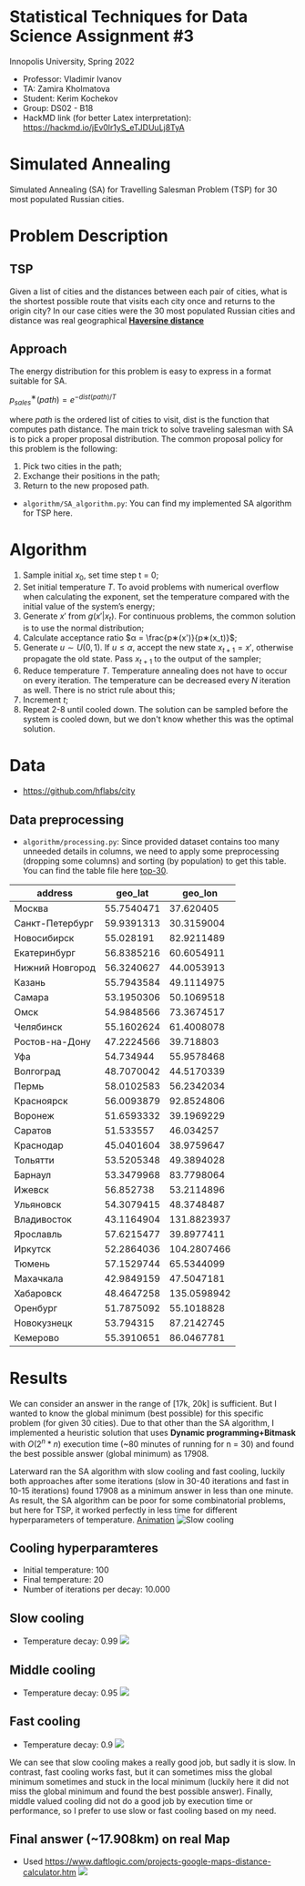 # Statistical Techniques for Data Science Assignment #3
Innopolis University, Spring 2022
- Professor: Vladimir Ivanov
- TA: Zamira Kholmatova
- Student: Kerim Kochekov
- Group: DS02 - B18
- HackMD link (for better Latex interpretation): https://hackmd.io/jEv0lr1yS_eTJDUuLj8TyA

# Simulated Annealing

Simulated Annealing (SA) for Travelling Salesman Problem (TSP) for 30 most populated Russian cities.

# Problem Description

## TSP
Given a list of cities and the distances between each pair of cities, what is
the shortest possible route that visits each city once and returns to the origin
city? In our case cities were the 30 most populated Russian cities and distance was real geographical [**Haversine distance**](https://en.wikipedia.org/wiki/Haversine_formula)

## Approach
The energy distribution for this problem is easy to express in a format suitable for SA.

  $p^∗_{sales}(path) = e ^{− dist(path)/T}$
  
where *path* is the ordered list of cities to visit, dist is the function that computes path distance. The main trick to solve traveling salesman with SA is to pick a proper proposal distribution. The common proposal policy for this problem is the following:
1. Pick two cities in the path;
2. Exchange their positions in the path;
3. Return to the new proposed path.
- ``algorithm/SA_algorithm.py``: You can find my implemented SA algorithm for TSP here.

# Algorithm
1. Sample initial $x_0$, set time step t = 0;
2. Set initial temperature $T$. To avoid problems with numerical overflow when calculating the exponent, set the temperature compared with the initial value of the system’s energy;
3. Generate $x′$ from $g(x′|x_t)$. For continuous problems, the common solution is to use the normal distribution;
4. Calculate acceptance ratio $α = \frac{p∗(x')}{p∗(x_t)}$;
5. Generate $u ∼ U(0,1)$. If $u ≤ α$, accept the new state $x_{t+1} = x′$, otherwise propagate the old state. Pass $x_{t+1}$ to the output of the sampler;
6. Reduce temperature $T$. Temperature annealing does not have to occur on every iteration. The temperature can be decreased every $N$ iteration as well. There is no strict rule about this;
7. Increment $t$;
8. Repeat 2-8 until cooled down. The solution can be sampled before the system is cooled down, but we don't know whether this was the optimal solution.

# Data
- https://github.com/hflabs/city

## Data preprocessing
- ``algorithm/processing.py``: Since provided dataset contains too many unneeded details in columns, we need to apply some preprocessing (dropping some columns) and sorting (by population) to get this table. You can find the table file here [top-30](https://github.com/KerimKochekov/Simulated_Annealing/blob/main/algorithm/top-30_cities.csv).

| address         | geo_lat    | geo_lon     |
|-----------------|------------|-------------|
| Москва          | 55.7540471 | 37.620405   |
| Санкт-Петербург | 59.9391313 | 30.3159004  |
| Новосибирск     | 55.028191  | 82.9211489  |
| Екатеринбург    | 56.8385216 | 60.6054911  |
| Нижний Новгород | 56.3240627 | 44.0053913  |
| Казань          | 55.7943584 | 49.1114975  |
| Самара          | 53.1950306 | 50.1069518  |
| Омск            | 54.9848566 | 73.3674517  |
| Челябинск       | 55.1602624 | 61.4008078  |
| Ростов-на-Дону  | 47.2224566 | 39.718803   |
| Уфа             | 54.734944  | 55.9578468  |
| Волгоград       | 48.7070042 | 44.5170339  |
| Пермь           | 58.0102583 | 56.2342034  |
| Красноярск      | 56.0093879 | 92.8524806  |
| Воронеж         | 51.6593332 | 39.1969229  |
| Саратов         | 51.533557  | 46.034257   |
| Краснодар       | 45.0401604 | 38.9759647  |
| Тольятти        | 53.5205348 | 49.3894028  |
| Барнаул         | 53.3479968 | 83.7798064  |
| Ижевск          | 56.852738  | 53.2114896  |
| Ульяновск       | 54.3079415 | 48.3748487  |
| Владивосток     | 43.1164904 | 131.8823937 |
| Ярославль       | 57.6215477 | 39.8977411  |
| Иркутск         | 52.2864036 | 104.2807466 |
| Тюмень          | 57.1529744 | 65.5344099  |
| Махачкала       | 42.9849159 | 47.5047181  |
| Хабаровск       | 48.4647258 | 135.0598942 |
| Оренбург        | 51.7875092 | 55.1018828  |
| Новокузнецк     | 53.794315  | 87.2142745  |
| Кемерово        | 55.3910651 | 86.0467781  |

# Results
We can consider an answer in the range of [17k, 20k] is sufficient. But I wanted to know the global minimum (best possible) for this specific problem (for given 30 cities). Due to that other than the SA algorithm, I implemented a heuristic solution that uses **Dynamic programming+Bitmask** with $O(2^n*n)$ execution time (~80 minutes of running for n = 30) and found the best possible answer (global minimum) as 17908. 

Laterward ran the SA algorithm with slow cooling and fast cooling, luckily both approaches after some iterations (slow in 30-40 iterations and fast in 10-15 iterations) found 17908 as a minimum answer in less than one minute. As result, the SA algorithm can be poor for some combinatorial problems, but here for TSP, it worked perfectly in less time for different hyperparameters of temperature.
[Animation](https://youtu.be/3JeDslGMP-k)
![Slow cooling](https://i.imgur.com/G2OTzHl.png)



## Cooling hyperparamteres
- Initial temperature: 100
- Final temperature: 20
- Number of iterations per decay: 10.000

## Slow cooling
- Temperature decay: 0.99
![](https://i.imgur.com/2seiE6Y.png)


## Middle cooling
- Temperature decay: 0.95
![](https://i.imgur.com/wPNJbFX.png)


## Fast cooling
- Temperature decay: 0.9
![](https://i.imgur.com/iRfnIIW.png)

We can see that slow cooling makes a really good job, but sadly it is slow. In contrast, fast cooling works fast, but it can sometimes miss the global minimum sometimes and stuck in the local minimum (luckily here it did not miss the global minimum and found the best possible answer). Finally, middle valued cooling did not do a good job by execution time or performance, so I prefer to use slow or fast cooling based on my need.

## Final answer (~17.908km) on real Map
- Used https://www.daftlogic.com/projects-google-maps-distance-calculator.htm
![](https://i.imgur.com/EwKPc3s.jpg)

